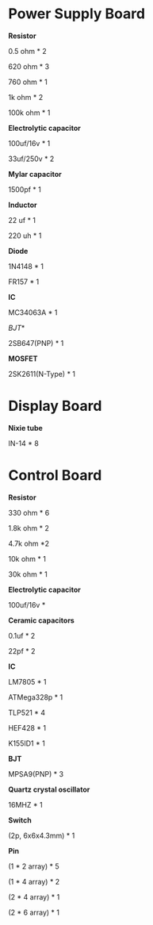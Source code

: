 Power Supply Board
======================

**Resistor**

0.5 ohm * 2

620 ohm * 3

760 ohm * 1

1k ohm * 2

100k ohm * 1

**Electrolytic capacitor**

100uf/16v * 1

33uf/250v * 2

**Mylar capacitor**

1500pf * 1

**Inductor**

22 uf * 1

220 uh * 1

**Diode**

1N4148 * 1

FR157 * 1

**IC**

MC34063A * 1

*BJT**

2SB647(PNP) * 1

**MOSFET**

2SK2611(N-Type) * 1

Display Board
======================

**Nixie tube**

IN-14 * 8

Control Board
======================

**Resistor**

330 ohm * 6

1.8k ohm * 2

4.7k ohm *2

10k ohm * 1

30k ohm * 1

**Electrolytic capacitor**

100uf/16v * 

**Ceramic capacitors**

0.1uf * 2

22pf * 2

**IC**

LM7805 * 1

ATMega328p * 1

TLP521 * 4

HEF428 * 1

K155ID1 * 1

**BJT**

MPSA9(PNP) * 3

**Quartz crystal oscillator**

16MHZ * 1

**Switch**

(2p, 6x6x4.3mm) * 1

**Pin**

(1 * 2 array) * 5

(1 * 4 array) * 2

(2 * 4 array) * 1

(2 * 6 array) * 1
